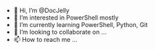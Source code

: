 - 👋 Hi, I’m @DocJelly
- 👀 I’m interested in PowerShell mostly
- 🌱 I’m currently learning PowerShell, Python, Git
- 💞️ I’m looking to collaborate on ...
- 📫 How to reach me ...

<!---
DocJelly/DocJelly is a ✨ special ✨ repository because its `README.md` (this file) appears on your GitHub profile.
You can click the Preview link to take a look at your changes.
--->
